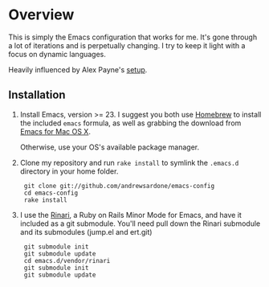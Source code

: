 # Overview

This is simply the Emacs configuration that works for me. It's gone through a lot of iterations and is perpetually changing. I try to keep it light with a focus on dynamic languages.

Heavily influenced by Alex Payne's [setup](http://github.com/al3x/emacs).

## Installation

1. Install Emacs, version >= 23.
   I suggest you both use [Homebrew](http://github.com/mxcl/homebrew) to install the included `emacs` formula, as well as grabbing the download from [Emacs for Mac OS X](http://emacsformacosx.com/).

   Otherwise, use your OS's available package manager.

2. Clone my repository and run `rake install` to symlink the `.emacs.d` directory in your home folder.

        git clone git://github.com/andrewsardone/emacs-config
        cd emacs-config
        rake install

3. I use the [Rinari](http://rinari.rubyforge.org/), a Ruby on Rails Minor Mode for Emacs, and have it included as a git submodule. You'll need pull down the Rinari submodule and its submodules (jump.el and ert.git)

        git submodule init
        git submodule update
        cd emacs.d/vendor/rinari
        git submodule init
        git submodule update
